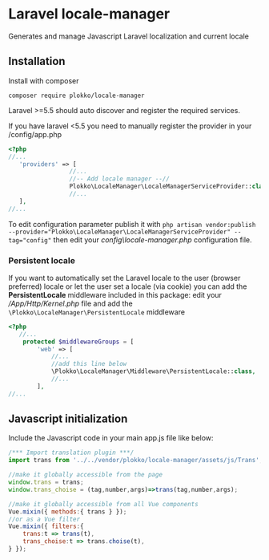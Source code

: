 # Laravel locale-manager
Generates and manage Javascript Laravel localization and current locale

## Installation
Install with composer 

`composer require plokko/locale-manager`

Laravel >=5.5 should auto discover and register the required services.

If you have laravel <5.5 you need to manually register the provider in your /config/app.php
```php
<?php
//...
   'providers' => [
                 //...
                 //-- Add locale manager --//
                 Plokko\LocaleManager\LocaleManagerServiceProvider::class,
                 //...
   ],
//...
```
To edit configuration parameter publish it with
`php artisan vendor:publish --provider="Plokko\LocaleManager\LocaleManagerServiceProvider" --tag="config"`
then edit your *config\locale-manager.php* configuration file.

### Persistent locale
If you want to automatically set the Laravel locale to the user (browser preferred) locale or let the user set a locale (via cookie) you can add the **PersistentLocale** middleware included in this package:
edit your */App/Http/Kernel.php* file and add the `\Plokko\LocaleManager\PersistentLocale` middleware
```php
<?php
   //...
    protected $middlewareGroups = [
        'web' => [
            //...
            //add this line below
            \Plokko\LocaleManager\Middleware\PersistentLocale::class,
            //...
        ],
//...
```

## Javascript initialization

Include the Javascript code in your main app.js file like below:
```javascript
/*** Import translation plugin ***/
import trans from '../../vendor/plokko/locale-manager/assets/js/Trans';

//make it globally accessible from the page
window.trans = trans;
window.trans_choise = (tag,number,args)=>trans(tag,number,args);

//make it globally accessible from all Vue components
Vue.mixin({ methods:{ trans } });
//or as a Vue filter
Vue.mixin({ filters:{ 
    trans:t => trans(t),
    trans_choise:t => trans.choise(t),
} });

```